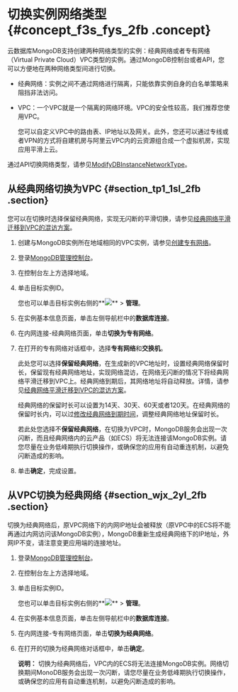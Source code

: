 # 切换实例网络类型 {#concept_f3s_fys_2fb .concept}

云数据库MongoDB支持创建两种网络类型的实例：经典网络或者专有网络（Virtual Private Cloud）VPC类型的实例。通过MongoDB控制台或者API，您可以方便地在两种网络类型间进行切换。

-   经典网络：实例之间不通过网络进行隔离，只能依靠实例自身的白名单策略来阻挡非法访问。
-   VPC：一个VPC就是一个隔离的网络环境。VPC的安全性较高，我们推荐您使用VPC。

    您可以自定义VPC中的路由表、IP地址以及网关。此外，您还可以通过专线或者VPN的方式将自建机房与阿里云VPC内的云资源组合成一个虚拟机房，实现应用平滑上云。


通过API切换网络类型，请参见[ModifyDBInstanceNetworkType](../../../../intl.zh-CN/API参考/API参考/实例管理/ModifyDBInstanceNetworkType.md#)。

## 从经典网络切换为VPC {#section_tp1_1sl_2fb .section}

您可以在切换时选择保留经典网络，实现无闪断的平滑切换，请参见[经典网络平滑迁移到VPC的混访方案](intl.zh-CN/用户指南/管理网络连接类型/经典网络平滑迁移到VPC的混访方案.md#)。

1.  创建与MongoDB实例所在地域相同的VPC实例，请参见[创建专有网络](https://www.alibabacloud.com/help/zh/doc-detail/27710.htm)。
2.  登录[MongoDB管理控制台](https://mongodb.console.aliyun.com/#/mongodb/list)。
3.  在控制台左上方选择地域。
4.  单击目标实例ID。

    您也可以单击目标实例右侧的**![](http://static-aliyun-doc.oss-cn-hangzhou.aliyuncs.com/assets/img/6716/154088090212276_zh-CN.png)** \> **管理**。

5.  在实例基本信息页面，单击左侧导航栏中的**数据库连接**。
6.  在内网连接-经典网络页面，单击**切换为专有网络**。
7.  在打开的专有网络对话框中，选择**专有网络**和**交换机**。

    此处您可以选择**保留经典网络**，在生成新的VPC地址时，设置经典网络保留时长，保留现有经典网络地址，实现网络混访，在网络无闪断的情况下将经典网络平滑迁移到VPC上。经典网络到期后，其网络地址将自动释放。详情，请参见[经典网络平滑迁移到VPC的混访方案](intl.zh-CN/用户指南/管理网络连接类型/经典网络平滑迁移到VPC的混访方案.md#)。

    经典网络的保留时长可以设置为14天、30天、60天或者120天。在经典网络的保留时长内，可以过[修改经典网络到期时间](intl.zh-CN/用户指南/管理网络连接类型/修改经典网络到期时间.md#)，调整经典网络地址保留时长。

    若此处您选择不**保留经典网络**，在切换为VPC时，MongoDB服务会出现一次闪断，而且经典网络内的云产品（如ECS）将无法连接该MongoDB实例。请您尽量在业务低峰期执行切换操作，或确保您的应用有自动重连机制，以避免闪断造成的影响。

8.  单击**确定**，完成设置。

## 从VPC切换为经典网络 {#section_wjx_2yl_2fb .section}

切换为经典网络后，原VPC网络下的内网IP地址会被释放（原VPC中的ECS将不能再通过内网访问该MongoDB实例），MongoDB重新生成经典网络下的IP地址，外网IP不变，请注意变更应用端的连接地址。

1.  登录[MongoDB管理控制台](https://mongodb.console.aliyun.com/#/mongodb/list)。
2.  在控制台左上方选择地域。
3.  单击目标实例ID。

    您也可以单击目标实例右侧的**![](http://static-aliyun-doc.oss-cn-hangzhou.aliyuncs.com/assets/img/6716/154088090212276_zh-CN.png)** \> **管理**。

4.  在实例基本信息页面，单击左侧导航栏中的**数据库连接**。
5.  在内网连接-专有网络页面，单击**切换为经典网络**。
6.  在打开的切换为经典网络对话框中，单击**确定**。

    **说明：** 切换为经典网络后，VPC内的ECS将无法连接MongoDB实例。网络切换期间MonoDB服务会出现一次闪断，请您尽量在业务低峰期执行切换操作，或确保您的应用有自动重连机制，以避免闪断造成的影响。


